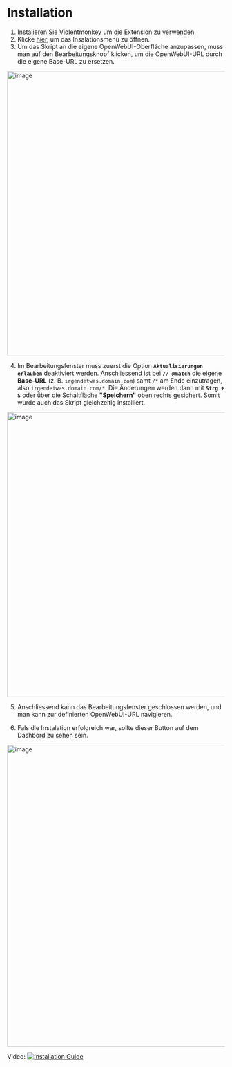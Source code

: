 # Installation

1. Instalieren Sie [Violentmonkey](https://violentmonkey.github.io/#installation) um die Extension zu verwenden.
2. Klicke [hier](https://github.com/DorianHerzig9/OpenWebUI-Dashboard-Button/raw/refs/heads/main/open-ui-chat-download-button.user.js), um das Insalationsmenü zu öffnen.
3. Um das Skript an die eigene OpenWebUI-Oberfläche anzupassen, muss man auf den Bearbeitungsknopf klicken, um die OpenWebUI-URL durch die eigene Base-URL zu ersetzen.
 <img width="659" alt="image" src="https://github.com/user-attachments/assets/5482d85b-8206-4499-9261-5ca67214a13c" />

4. Im Bearbeitungsfenster muss zuerst die Option **`Aktualisierungen erlauben`** deaktiviert werden. 
Anschliessend ist bei **`// @match`** die eigene **Base-URL** (z. B. `irgendetwas.domain.com`) samt `/*` am Ende einzutragen, also `irgendetwas.domain.com/*`. 
Die Änderungen werden dann mit **`Strg + S`** oder über die Schaltfläche **"Speichern"** oben rechts gesichert. Somit wurde auch das Skript gleichzeitig installiert.
 <img width="659" alt="image" src="https://github.com/user-attachments/assets/fea36532-227d-4d4e-9590-74e2e6852c7f" />

5. Anschliessend kann das Bearbeitungsfenster geschlossen werden, und man kann zur definierten OpenWebUI-URL navigieren.

6. Fals die Instalation erfolgreich war, sollte dieser Button auf dem Dashbord zu sehen sein.
 <img width="698" alt="image" src="https://github.com/user-attachments/assets/d555f4d3-79db-4ea1-90d9-f073d4c85832" />
 

Video:
[![Installation Guide](https://img.youtube.com/vi/51N1Tk5KWZE/3.jpg)](https://youtu.be/51N1Tk5KWZE)
